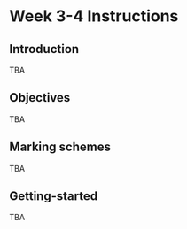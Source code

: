 # Week 3-4 Instructions

## Introduction
TBA

## Objectives
TBA

## Marking schemes
TBA

## Getting-started
TBA
